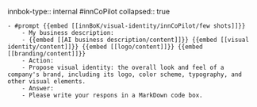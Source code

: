 innbok-type:: internal
#innCoPilot
collapsed:: true

	- #prompt {{embed [[innBoK/visual-identity/innCoPilot/few shots]]}}
		- My business description:
		- {{embed [[AI business description/content]]}} {{embed [[visual identity/content]]}} {{embed [[logo/content]]}} {{embed [[branding/content]]}}
		- Action:
		- Propose visual identity: the overall look and feel of a company's brand, including its logo, color scheme, typography, and other visual elements.
		- Answer:
		- Please write your respons in a MarkDown code box.